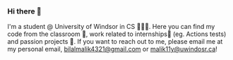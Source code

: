 ### Hi there 👋

I'm a student @ University of Windsor in CS 👨🏽‍🎓. Here you can find my code from the classroom 📝, work related to internships🏢 (eg. Actions tests) and passion projects 🤯.
If you want to reach out to me, please email me at my personal email, bilalmalik4321@gmail.com or malik11y@uwindosr.ca!


